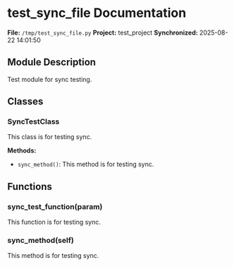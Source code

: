 # test_sync_file Documentation

**File:** `/tmp/test_sync_file.py`
**Project:** test_project
**Synchronized:** 2025-08-22 14:01:50

## Module Description

Test module for sync testing.

## Classes

### SyncTestClass

This class is for testing sync.

**Methods:**

- `sync_method()`: This method is for testing sync.

## Functions

### sync_test_function(param)

This function is for testing sync.

### sync_method(self)

This method is for testing sync.

